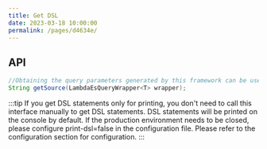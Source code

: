 ```yaml
---
title: Get DSL
date: 2023-03-18 10:00:00
permalink: /pages/d4634e/
---
```

## API

```java
//Obtaining the query parameters generated by this framework can be used to check whether the query parameters generated by this framework are correct and other purposes.
String getSource(LambdaEsQueryWrapper<T> wrapper);
```

:::tip
If you get DSL statements only for printing, you don't need to call this interface manually to get DSL statements. DSL statements will be printed on the console by default. If the production environment needs to be closed, please configure print-dsl=false in the configuration file. Please refer to the configuration section for configuration.
:::


